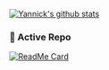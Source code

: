 <!--
**yannickgloster/yannickgloster** is a ✨ _special_ ✨ repository because its `README.md` (this file) appears on your GitHub profile.

Here are some ideas to get you started:

- 🔭 I’m currently working on ...
- 🌱 I’m currently learning ...
- 👯 I’m looking to collaborate on ...
- 🤔 I’m looking for help with ...
- 💬 Ask me about ...
- 📫 How to reach me: ...
- 😄 Pronouns: ...
- ⚡ Fun fact: ...
-->

[![Yannick's github stats](https://github-readme-stats.vercel.app/api?username=yannickgloster)](https://github.com/yannickgloster)

### 👀 Active Repo
[![ReadMe Card](https://github-readme-stats.vercel.app/api/pin/?username=yannickgloster&repo=discord-10man)](https://github.com/yannickgloster/discord-10man)

